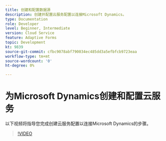```yaml
---
title: 创建和配置数据源
description: 创建并配置云服务配置以连接Microsoft Dynamics。
type: Documentation
role: Developer
level: Beginner, Intermediate
version: Cloud Service
feature: Adaptive Forms
topic: Development
kt: 9839
source-git-commit: cfbc9078abf790034ec485dd3a5efbfcb9723eaa
workflow-type: tm+mt
source-wordcount: '0'
ht-degree: 0%

---
```


# 为Microsoft Dynamics创建和配置云服务


以下视频将指导您完成创建云服务配置以连接Microsoft Dynamics的步骤。

>[!VIDEO](https://video.tv.adobe.com/v/340758?quality=12&learn=on)

